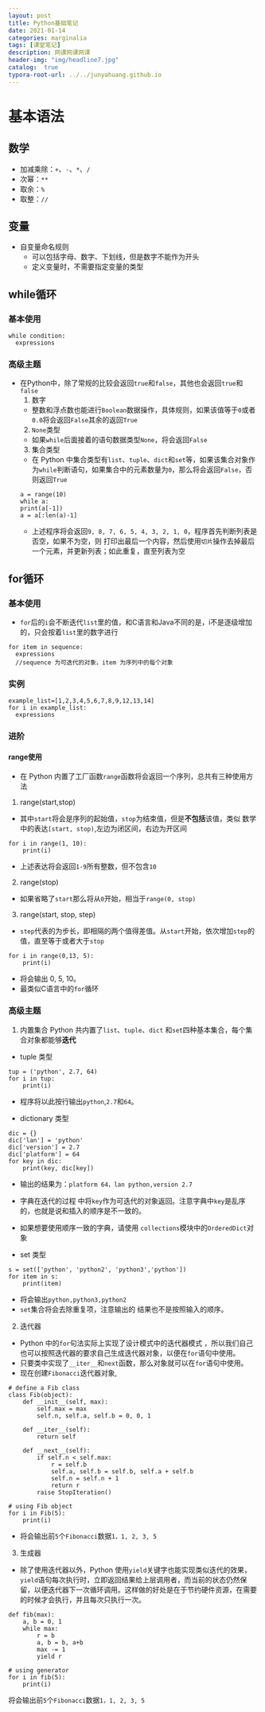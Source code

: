 ```yaml
---
layout: post
title: Python基础笔记
date: 2021-01-14
categories: marginalia
tags: [课堂笔记]
description: 网课网课网课
header-img: "img/headline7.jpg"
catalog:  true
typora-root-url: ../../junyahuang.github.io
---
```




# 基本语法



## 数学

- 加减乘除：`+`、`-`、`*`、`/`
- 次幂：`**`
- 取余：`%`
- 取整：`//`
  



## 变量

- 自变量命名规则
  - 可以包括字母、数字、下划线，但是数字不能作为开头
  - 定义变量时，不需要指定变量的类型



## while循环



### 基本使用

```
while condition:
  expressions
```


### 高级主题

- 在Python中，除了常规的比较会返回`true`和`false`，其他也会返回`true`和`false`
  1. 数字
    - 整数和浮点数也能进行`Boolean`数据操作，具体规则，如果该值等于`0`或者`0.0`将会返回`False`其余的返回`True`
  2. `None`类型
    -  如果`while`后面接着的语句数据类型`None`，将会返回`False`
  3. 集合类型
    -  在 Python 中集合类型有`list`、`tuple`、`dict`和`set`等，如果该集合对象作为`while`判断语句，如果集合中的元素数量为`0`，那么将会返回`False`，否则返回`True`
    ```
    a = range(10)
    while a:
    print(a[-1])
    a = a[:len(a)-1]
    ```
    - 上述程序将会返回`9, 8, 7, 6, 5, 4, 3, 2, 1, 0`，程序首先判断列表是否空，如果不为空，则 打印出最后一个内容，然后使用`切片`操作去掉最后一个元素，并更新列表；如此重复，直至列表为空



## for循环



### 基本使用

- `for`后的`i`会不断迭代`list`里的值，和C语言和Java不同的是，i不是逐级增加的，只会按着`list`里的数字进行
```
for item in sequence:
  expressions
  //sequence 为可迭代的对象，item 为序列中的每个对象
```



### 实例

```
example_list=[1,2,3,4,5,6,7,8,9,12,13,14]
for i in example_list:
  expressions
```



### 进阶



#### range使用

- 在 Python 内置了工厂函数`range`函数将会返回一个序列，总共有三种使用方法

1. range(start,stop)

- 其中`start`将会是序列的起始值，`stop`为结束值，但是**不包括**该值，类似 数学中的表达`[start, stop)`,左边为闭区间，右边为开区间
```
for i in range(1, 10):
    print(i)
```
- 上述表达将会返回`1-9`所有整数，但不包含`10`

2. range(stop)
- 如果省略了`start`那么将从`0`开始，相当于`range(0, stop)`

3. range(start, stop, step)
- `step`代表的为步长，即相隔的两个值得差值。从`start`开始，依次增加`step`的值，直至等于或者大于`stop`
```
for i in range(0,13, 5):
    print(i)
```
- 将会输出 0, 5, 10。
- 最类似C语言中的`for`循环



### 高级主题

1. 内置集合
Python 共内置了`list`、`tuple`、`dict` 和`set`四种基本集合，每个集合对象都能够**迭代**    

- tuple 类型
```
tup = ('python', 2.7, 64)
for i in tup:
    print(i)
```
- 程序将以此按行输出`python`,`2.7`和`64`。

- dictionary 类型
```
dic = {}
dic['lan'] = 'python'
dic['version'] = 2.7
dic['platform'] = 64
for key in dic:
    print(key, dic[key])
```
- 输出的结果为：`platform 64，lan python,version 2.7`
- 字典在迭代的过程 中将`key`作为可迭代的对象返回。注意字典中`key`是乱序的，也就是说和插入的顺序是不一致的。
- 如果想要使用顺序一致的字典，请使用 `collections`模块中的`OrderedDict`对象

- set 类型
```
s = set(['python', 'python2', 'python3','python'])
for item in s:
    print(item)
```
- 将会输出`python,python3,python2` 
- `set`集合将会去除重复项，注意输出的 结果也不是按照输入的顺序。

2. 迭代器
   
- Python 中的`for`句法实际上实现了设计模式中的迭代器模式 ，所以我们自己也可以按照迭代器的要求自己生成迭代器对象，以便在`for`语句中使用。 
- 只要类中实现了`__iter__`和`next`函数，那么对象就可以在`for`语句中使用。 
- 现在创建`Fibonacci`迭代器对象,
```
# define a Fib class
class Fib(object):
    def __init__(self, max):
        self.max = max
        self.n, self.a, self.b = 0, 0, 1

    def __iter__(self):
        return self

    def __next__(self):
        if self.n < self.max:
            r = self.b
            self.a, self.b = self.b, self.a + self.b
            self.n = self.n + 1
            return r
        raise StopIteration()

# using Fib object
for i in Fib(5):
    print(i)
```
- 将会输出前`5`个`Fibonacci`数据`1，1, 2, 3, 5`

3. 生成器
- 除了使用迭代器以外，Python 使用`yield`关键字也能实现类似迭代的效果，`yield`语句每次执行时，立即返回结果给上层调用者，而当前的状态仍然保留，以便迭代器下一次循环调用。这样做的好处是在于节约硬件资源，在需要的时候才会执行，并且每次只执行一次。
```
def fib(max):
    a, b = 0, 1
    while max:
        r = b
        a, b = b, a+b
        max -= 1
        yield r

# using generator
for i in fib(5):
    print(i)
```
将会输出前`5`个`Fibonacci`数据`1，1, 2, 3, 5`
